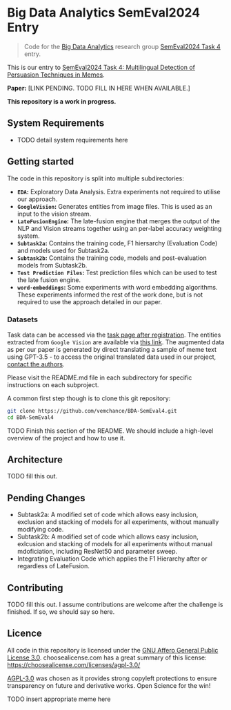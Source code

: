 # Big Data Analytics SemEval2024 Entry

> Code for the [Big Data Analytics](https://bda-hull.github.io/) research group [SemEval2024 Task 4](https://propaganda.math.unipd.it/semeval2024task4/index.html) entry.

This is our entry to [SemEval2024 Task 4: Multilingual Detection of Persuasion Techniques in Memes](https://propaganda.math.unipd.it/semeval2024task4/index.html). 

**Paper:** \[LINK PENDING. TODO FILL IN HERE WHEN AVAILABLE.\]

**This repository is a work in progress.**

## System Requirements
- TODO detail system requirements here

## Getting started
The code in this repository is split into multiple subdirectories:

- **`EDA`:** Exploratory Data Analysis. Extra experiments not required to utilise our approach.
- **`GoogleVision`:** Generates entities from image files. This is used as an input to the vision stream.
- **`LateFusionEngine`:** The late-fusion engine that merges the output of the NLP and Vision streams together using an per-label accuracy weighting system.
- **`Subtask2a`:** Contains the training code, F1 hiersarchy (Evaluation Code) and models used for Subtask2a.
- **`Subtask2b`:** Contains the training code, models and post-evaluation models from Subtask2b.
- **`Test Prediction Files`:** Test prediction files which can be used to test the late fusion engine.
- **`word-embeddings`:** Some experiments with word embedding algorithms. These experiments informed the rest of the work done, but is not required to use the approach detailed in our paper.

### Datasets

Task data can be accessed via the [task page after registration](https://propaganda.math.unipd.it/semeval2024task4/index.html). The entities extracted from `Google Vision` are available via [this link](https://drive.google.com/drive/folders/14PhBsqzrEa4UjjTITCF8pLPWTa8SW6ek?usp=sharing). The augmented data as per our paper is generated by direct translating a sample of meme text using GPT-3.5 - to access the original translated data used in our project, [contact the authors](v.sherratt-2020@hull.ac.uk).

Please visit the README.md file in each subdirectory for specific instructions on each subproject.

A common first step though is to clone this git repository:

```bash
git clone https://github.com/vemchance/BDA-SemEval4.git
cd BDA-SemEval4
```

TODO Finish this section of the README. We should include a high-level overview of the project and how to use it.

## Architecture
TODO fill this out.

## Pending Changes
- Subtask2a: A modified set of code which allows easy inclusion, exclusion and stacking of models for all experiments, without manually modifying code.
- Subtask2b: A modified set of code which allows easy inclusion, exlcusion and stacking of models for all experiments without manual mdoficiation, including ResNet50 and parameter sweep.
- Integrating Evaluation Code which applies the F1 Hierarchy after or regardless of LateFusion.


## Contributing
TODO fill this out. I assume contributions are welcome after the challenge is finished. If so, we should say so here.

## Licence
All code in this repository is licensed under the [GNU Affero General Public License 3.0](./LICENSE.md). choosealicense.com has a great summary of this license: <https://choosealicense.com/licenses/agpl-3.0/>

[AGPL-3.0](https://choosealicense.com/licenses/agpl-3.0/) was chosen as it provides strong copyleft protections to ensure transparency on future and derivative works. Open Science for the win!

TODO insert appropriate meme here

